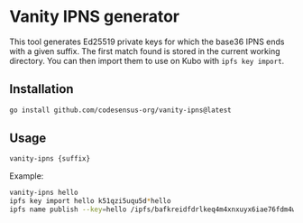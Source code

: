 # Vanity IPNS generator

This tool generates Ed25519 private keys for which the base36 IPNS ends with a given suffix.
The first match found is stored in the current working directory.
You can then import them to use on Kubo with `ipfs key import`.

## Installation

```sh
go install github.com/codesensus-org/vanity-ipns@latest
```

## Usage

```sh
vanity-ipns {suffix}
```

Example:
```sh
vanity-ipns hello
ipfs key import hello k51qzi5uqu5d*hello
ipfs name publish --key=hello /ipfs/bafkreidfdrlkeq4m4xnxuyx6iae76fdm4wgl5d4xzsb77ixhyqwumhz244
```
